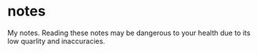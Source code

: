 # notes
My notes.
Reading these notes may be dangerous to your health due to its low quarlity and inaccuracies.
